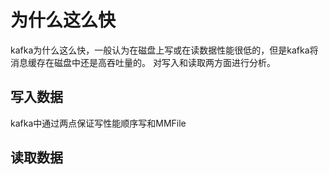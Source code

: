 # 为什么这么快
kafka为什么这么快，一般认为在磁盘上写或在读数据性能很低的，但是kafka将消息缓存在磁盘中还是高吞吐量的。
对写入和读取两方面进行分析。
## 写入数据
kafka中通过两点保证写性能顺序写和MMFile

## 读取数据